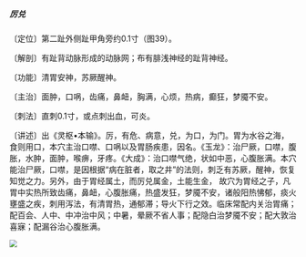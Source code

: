 ##### 厉兑

〔定位〕第二趾外侧趾甲角旁约0.1寸（图39）。

〔解剖〕有趾背动脉形成的动脉网；布有腓浅神经的趾背神经。

〔功能〕清胃安神，苏厥醒神。

〔主治〕面肿，口㖞，齿痛，鼻衄，胸满，心烦，热病，癫狂，梦魇不安。

〔刺法〕直刺0.1寸，或点刺出血，可炎。

〔讲述〕出《灵枢•本输》。厉，有危、病意，兑，为口，为门。胃为水谷之海，食则用口，本穴主治口噤、口㖞以及胃肠疾患，因名。《玉龙》：治尸厥，口噤，腹胀，水肿，面肿，喉痹，牙疼。《大成》：治口噤气绝，状如中恶，心腹胀满。本穴能治尸厥，口噤，是因根据“病在脏者，取之井”的法则，刺乏有苏厥，醒神，恢复知觉之力。另外，由于胃经属土，而厉兑属金，土能生金， 故穴为胃经之子，凡胃中实热所致齿痛，鼻衄，心腹胀痛，热盛发狂，梦魇不安，诸般阳热怫郁，痰火壅盛之疾，刺用泻法，有清胃热，通郁滞；导火下行之效。临床常配内关治胃痛；配百会、人中、中冲治中风；中暑，晕厥不省人事；配隐白治梦魇不安；配大敦治喜寐；配漏谷治心腹胀满。

<img src="./img/图39.jpg" style="zoom:80%;" />
